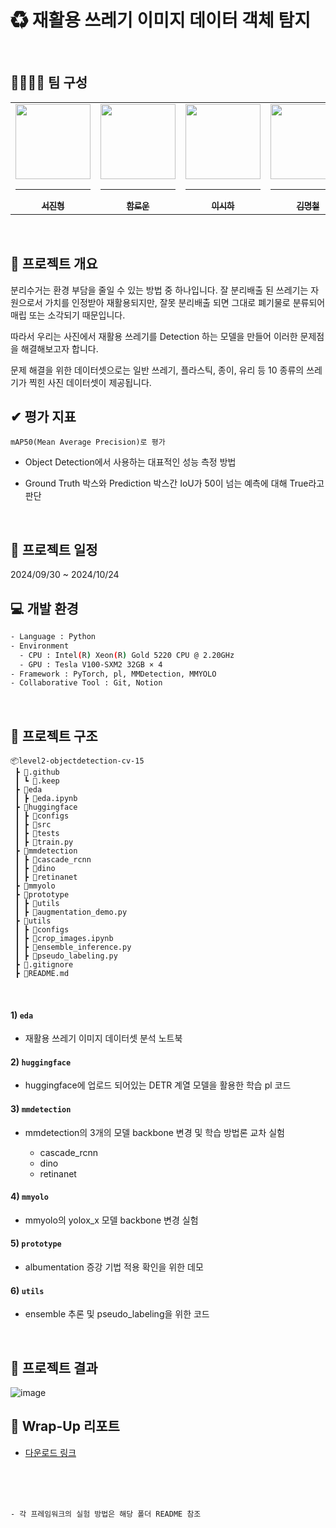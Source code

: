 # ♻ 재활용 쓰레기 이미지 데이터 객체 탐지 

<br/>

## 👨‍👩‍👧‍👦 팀 구성
<div align="center">
<table>
  <tr>
    <td align="center">
      <a href="https://github.com/SeoJinHyoung">
        <img src="https://stages.ai/_next/image?url=https%3A%2F%2Faistages-api-public-prod.s3.amazonaws.com%2Fapp%2FUsers%2F00003813%2Fuser_image.png&w=1920&q=75" width="120px" height="120px" alt=""/>
        <hr />
        <sub><b>서진형</b></sub><br />
      </a>
    </td>
    <td align="center">
      <a href="https://github.com/andantecode">
        <img src="https://stages.ai/_next/image?url=https%3A%2F%2Faistages-api-public-prod.s3.amazonaws.com%2Fapp%2FUsers%2F00003899%2Fuser_image.png&w=1920&q=75" width="120px" height="120px" alt=""/>
        <hr />
        <sub><b>함로운</b></sub><br />
      </a>
    </td>
    <td align="center">
      <a href="https://github.com/sihari-1115">
        <img src="https://stages.ai/_next/image?url=https%3A%2F%2Faistages-api-public-prod.s3.amazonaws.com%2Fapp%2FUsers%2F00004046%2Fuser_image.png&w=1920&q=75" width="120px" height="120px" alt=""/>
        <hr />
        <sub><b>이시하</b></sub><br />
      </a>
    </td>
    <td align="center">
      <a href="https://github.com/IronNote">
        <img src="https://stages.ai/_next/image?url=https%3A%2F%2Faistages-api-public-prod.s3.amazonaws.com%2Fapp%2FUsers%2F00004085%2Fuser_image.png&w=1920&q=75" width="120px" height="120px" alt=""/>
        <hr />
        <sub><b>김명철</b></sub><br />
      </a>
    </td>
    <td align="center">
      <a href="https://github.com/ruka030809">
        <img src="https://stages.ai/_next/image?url=https%3A%2F%2Faistages-api-public-prod.s3.amazonaws.com%2Fapp%2FUsers%2F00004086%2Fuser_image.png&w=1920&q=75" width="120px" height="120px" alt=""/>
        <hr />
        <sub><b>김형준</b></sub><br />
      </a>
    </td>
    <td align="center">
      <a href="https://github.com/alexminyoungpark">
        <img src="https://stages.ai/_next/image?url=https%3A%2F%2Faistages-api-public-prod.s3.amazonaws.com%2Fapp%2FUsers%2F00004104%2Fuser_image.png&w=1920&q=75" width="120px" height="120px" alt=""/>
        <hr />
        <sub><b>박민영</b></sub><br />
      </a>
    </td>
  </tr>
</table>
</div>
<br />

## 📃 프로젝트 개요
분리수거는 환경 부담을 줄일 수 있는 방법 중 하나입니다. 잘 분리배출 된 쓰레기는 자원으로서 가치를 인정받아 재활용되지만, 잘못 분리배출 되면 그대로 폐기물로 분류되어 매립 또는 소각되기 때문입니다.

따라서 우리는 사진에서 재활용 쓰레기를 Detection 하는 모델을 만들어 이러한 문제점을 해결해보고자 합니다.

문제 해결을 위한 데이터셋으로는 일반 쓰레기, 플라스틱, 종이, 유리 등 10 종류의 쓰레기가 찍힌 사진 데이터셋이 제공됩니다.
<br/>

## ✔ 평가 지표
`mAP50(Mean Average Precision)로 평가`

- Object Detection에서 사용하는 대표적인 성능 측정 방법

- Ground Truth 박스와 Prediction 박스간 IoU가 50이 넘는 예측에 대해 True라고 판단

<br/>

## 📅 프로젝트 일정
2024/09/30 ~ 2024/10/24
<br/>

## 💻 개발 환경
```bash
- Language : Python
- Environment
  - CPU : Intel(R) Xeon(R) Gold 5220 CPU @ 2.20GHz
  - GPU : Tesla V100-SXM2 32GB × 4
- Framework : PyTorch, pl, MMDetection, MMYOLO
- Collaborative Tool : Git, Notion
```
<br/>

## 📁 프로젝트 구조
```
📦level2-objectdetection-cv-15
 ┣ 📂.github
 ┃ ┗ 📄.keep
 ┣ 📂eda
 ┃ ┣ 📄eda.ipynb
 ┣ 📂huggingface
 ┃ ┣ 📂configs
 ┃ ┣ 📂src
 ┃ ┣ 📂tests
 ┃ ┣ 📄train.py
 ┣ 📂mmdetection
 ┃ ┣ 📂cascade_rcnn
 ┃ ┣ 📂dino
 ┃ ┣ 📂retinanet
 ┣ 📂mmyolo
 ┣ 📂prototype
 ┃ ┣ 📂utils
 ┃ ┣ 📄augmentation_demo.py
 ┣ 📂utils
 ┃ ┣ 📂configs
 ┃ ┣ 📄crop_images.ipynb
 ┃ ┣ 📄ensemble_inference.py
 ┃ ┣ 📄pseudo_labeling.py
 ┣ 📄.gitignore
 ┣ 📄README.md
 ```
<br/>
 
#### 1) `eda` 
- 재활용 쓰레기 이미지 데이터셋 분석 노트북

#### 2) `huggingface` 
- huggingface에 업로드 되어있는 DETR 계열 모델을 활용한 학습 pl 코드

#### 3) `mmdetection`
- mmdetection의 3개의 모델 backbone 변경 및 학습 방법론 교차 실험
    
    - cascade_rcnn
    - dino
    - retinanet

#### 4) `mmyolo`
- mmyolo의 yolox_x 모델 backbone 변경 실험

#### 5) `prototype`
- albumentation 증강 기법 적용 확인을 위한 데모

#### 6) `utils`
- ensemble 추론 및 pseudo_labeling을 위한 코드
<br/>

## 🔆 프로젝트 결과

![image](https://github.com/user-attachments/assets/48d9e471-427b-408a-b0d9-97c97395a372)
<br/>


## 📃 Wrap-Up 리포트
- [다운로드 링크](https://drive.google.com/file/d/1GzF3Fhbp-FnVN4l4QuqQTYCF4v0CJ_Jw/view?usp=sharing)

<br/>
<br/>
<br/>



    - 각 프레임워크의 실험 방법은 해당 폴더 README 참조